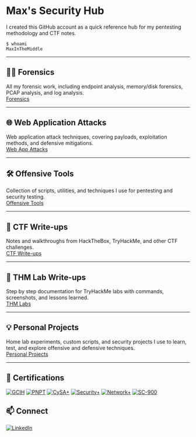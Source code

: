 # Max's Security Hub 

I created this GitHub account as a quick reference hub for my pentesting methodology and CTF notes.  

<pre><code>$ whoami
MaxInTheMiddle</code></pre>

---

## 🕵️‍♂️ Forensics
All my forensic work, including endpoint analysis, memory/disk forensics, PCAP analysis, and log analysis.  
[ Forensics ](https://github.com/yourusername/forensics)

---

## 🌐 Web Application Attacks
Web application attack techniques, covering payloads, exploitation methods, and defensive mitigations.  
[Web App Attacks](https://github.com/yourusername/web-app-attacks)

---

## 🛠 Offensive Tools
Collection of scripts, utilities, and techniques I use for pentesting and security testing.  
[ Offensive Tools ](https://github.com/yourusername/offensive-tools)

---

## 🎯 CTF Write-ups
Notes and walkthroughs from HackTheBox, TryHackMe, and other CTF challenges.  
[ CTF Write-ups ](https://github.com/yourusername/ctf-writeups)

---

## 🧪 THM Lab Write-ups
Step by step documentation for TryHackMe labs with commands, screenshots, and lessons learned.  
[ THM Labs ](https://github.com/yourusername/thm-labs)

---

## 💡 Personal Projects
Home lab experiments, custom scripts, and security projects I use to learn, test, and explore offensive and defensive techniques.  
[ Personal Projects ](https://github.com/yourusername/personal-projects)

---

## 📜 Certifications

[![GCIH](https://img.shields.io/badge/GIAC-GCIH-blue?logo=giac&logoColor=white)](https://www.giac.org/certifications/security-incident-handling-gcih/)
[![PNPT](https://img.shields.io/badge/TCM-PNPT-ff69b4?logo=tcm&logoColor=white)](https://certifications.tcm-sec.com/)
[![CySA+](https://img.shields.io/badge/CompTIA-CySA%2B-red?logo=comptia&logoColor=white)](https://www.comptia.org/certifications/cybersecurity-analyst)
[![Security+](https://img.shields.io/badge/CompTIA-Security%2B-red?logo=comptia&logoColor=white)](https://www.comptia.org/certifications/security)
[![Network+](https://img.shields.io/badge/CompTIA-Network%2B-red?logo=comptia&logoColor=white)](https://www.comptia.org/certifications/network)
[![SC-900](https://img.shields.io/badge/Microsoft-SC--900-0078D4?logo=microsoft&logoColor=white)](https://learn.microsoft.com/en-us/certifications/exams/sc-900/)

## 📫 Connect
[![LinkedIn](https://img.shields.io/badge/LinkedIn-Connect-blue?logo=linkedin&logoColor=white)](https://www.linkedin.com/in/maxarmstrong-it/)

